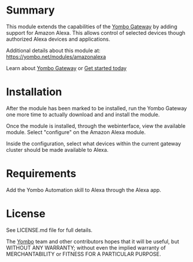 Summary
=======

This module extends the capabilities of the [Yombo Gateway](https://yombo.net/)
by adding support for Amazon Alexa. This allows control of selected devices
though authorized Alexa devices and applications.

Additional details about this module at: https://yombo.net/modules/amazonalexa

Learn about [Yombo Gateway](https://yombo.net/) or
[Get started today](https://yg2.in/start)

Installation
============

After the module has been marked to be installed, run the Yombo Gateway
one more time to actually download and and install the module.

Once the module is installed, through the webinterface, view the available module.
Select "configure" on the Amazon Alexa module.

Inside the configuration, select what devices within the current gateway cluster
should be made available to Alexa.

Requirements
============

Add the Yombo Automation skill to Alexa through the Alexa app.

License
=======

See LICENSE.md file for full details.

The [Yombo](https://yombo.net/) team and other contributors
hopes that it will be useful, but WITHOUT ANY WARRANTY; without even the
implied warranty of MERCHANTABILITY or FITNESS FOR A PARTICULAR PURPOSE.

